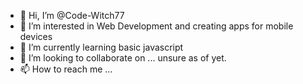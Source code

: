 - 👋 Hi, I’m @Code-Witch77
- 👀 I’m interested in Web Development and creating apps for mobile devices
- 🌱 I’m currently learning basic javascript
- 💞️ I’m looking to collaborate on ... unsure as of yet.
- 📫 How to reach me ...

<!---
Code-Witch77/Code-Witch77 is a ✨ special ✨ repository because its `README.md` (this file) appears on your GitHub profile.
You can click the Preview link to take a look at your changes.
--->
